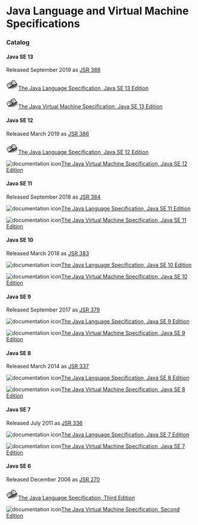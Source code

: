 # Java Language and Virtual Machine Specifications

### Catalog

#### Java SE 13

Released September 2019 as [JSR 388](https://jcp.org/en/jsr/summary?id=388)

![documentation icon](../images/trainingbook.gif)[The Java Language Specification, Java SE 13 Edition](./java_se_13/lang)

![documentation icon](../images/trainingbook.gif)[The Java Virtual Machine Specification, Java SE 13 Edition](./java_se_13/jvm)

#### Java SE 12

Released March 2019 as [JSR 386](https://jcp.org/en/jsr/summary?id=386)

![documentation icon](../images/trainingbook.gif)[The Java Language Specification, Java SE 12 Edition](./java_se_12/lang)

![documentation icon](https://docs.oracle.com/javase/webdesign/other/im/trainingbook.gif)[The Java Virtual Machine Specification, Java SE 12 Edition](./java_se_12/jvm)

#### Java SE 11

Released September 2018 as [JSR 384](https://jcp.org/en/jsr/summary?id=384)

![documentation icon](https://docs.oracle.com/javase/webdesign/other/im/trainingbook.gif)[The Java Language Specification, Java SE 11 Edition](./java_se_11/lang)

![documentation icon](https://docs.oracle.com/javase/webdesign/other/im/trainingbook.gif)[The Java Virtual Machine Specification, Java SE 11 Edition](./java_se_11/jvm)

#### Java SE 10

Released March 2018 as [JSR 383](https://jcp.org/en/jsr/summary?id=383)

![documentation icon](https://docs.oracle.com/javase/webdesign/other/im/trainingbook.gif)[The Java Language Specification, Java SE 10 Edition](./java_se_10/lang)

![documentation icon](https://docs.oracle.com/javase/webdesign/other/im/trainingbook.gif)[The Java Virtual Machine Specification, Java SE 10 Edition](./java_se_10/jvm)

#### Java SE 9

Released September 2017 as [JSR 379](https://jcp.org/en/jsr/summary?id=379)

![documentation icon](https://docs.oracle.com/javase/webdesign/other/im/trainingbook.gif)[The Java Language Specification, Java SE 9 Edition](./java_se_9/lang)

![documentation icon](https://docs.oracle.com/javase/webdesign/other/im/trainingbook.gif)[The Java Virtual Machine Specification, Java SE 9 Edition](./java_se_9/jvm)

#### Java SE 8

Released March 2014 as [JSR 337](https://jcp.org/en/jsr/summary?id=337)

![documentation icon](https://docs.oracle.com/javase/webdesign/other/im/trainingbook.gif)[The Java Language Specification, Java SE 8 Edition](./java_se_8/lang)

![documentation icon](https://docs.oracle.com/javase/webdesign/other/im/trainingbook.gif)[The Java Virtual Machine Specification, Java SE 8 Edition](./java_se_8/jvm)

#### Java SE 7

Released July 2011 as [JSR 336](https://jcp.org/en/jsr/summary?id=336)

![documentation icon](https://docs.oracle.com/javase/webdesign/other/im/trainingbook.gif)[The Java Language Specification, Java SE 7 Edition](./java_se_7/lang)

![documentation icon](https://docs.oracle.com/javase/webdesign/other/im/trainingbook.gif)[The Java Virtual Machine Specification, Java SE 7 Edition](./java_se_7/jvm)

#### Java SE 6

Released December 2006 as [JSR 270](https://jcp.org/en/jsr/summary?id=270)

![documentation icon](../images/trainingbook.gif)[The Java Language Specification, Third Edition](./java_se_6/lang)

![documentation icon](https://docs.oracle.com/javase/webdesign/other/im/trainingbook.gif)[The Java Virtual Machine Specification, Second Edition](./java_se_6/jvm)